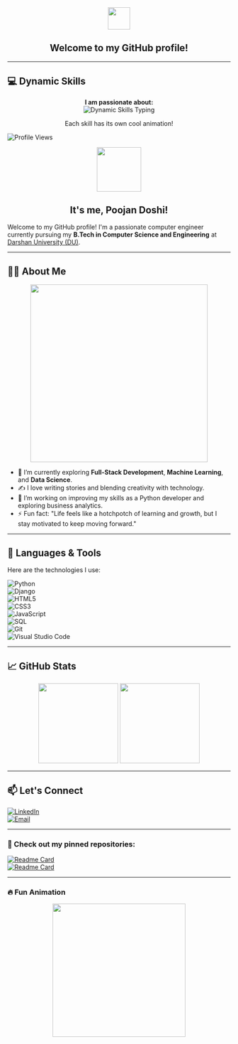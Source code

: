  
<div align="center">
  <img src="https://media.giphy.com/media/hvRJCLFzcasrR4ia7z/giphy.gif" width="50">  
  <h2>Welcome to my GitHub profile!</h2>  
</div>  

---  
## 💻 Dynamic Skills  
<div align="center">
  <p>  
    <b>I am passionate about:</b>  
    <br>  
    <img src="https://readme-typing-svg.herokuapp.com?font=Roboto&color=%23FF5733&size=24&center=true&vCenter=true&lines=Full-Stack+Development;Machine+Learning;Data+Analytics;Story+Writing" alt="Dynamic Skills Typing" />  
  </p>  
  <p>Each skill has its own cool animation!</p>  
</div>  


![Profile Views](https://komarev.com/ghpvc/?username=your-github-username&style=flat-square&color=blue)  

<div align="center">
  <img src="https://media.giphy.com/media/xT9IgzoKnwFNmISR8I/giphy.gif" width="100"/>  
  <h2>It's me, Poojan Doshi!</h2>  
</div>  

Welcome to my GitHub profile! I'm a passionate computer engineer currently pursuing my **B.Tech in Computer Science and Engineering** at [Darshan University (DU)](https://www.darshan.ac.in/).  

---

## 👨‍💻 About Me  
<div align="center">
  <img src="https://media.giphy.com/media/qgQUggAC3Pfv687qPC/giphy.gif" width="400"/>  
</div>  

- 🌱 I’m currently exploring **Full-Stack Development**, **Machine Learning**, and **Data Science**.  
- ✍️ I love writing stories and blending creativity with technology.  
- 🔭 I’m working on improving my skills as a Python developer and exploring business analytics.  
- ⚡ Fun fact: "Life feels like a hotchpotch of learning and growth, but I stay motivated to keep moving forward."  

---

## 🚀 Languages & Tools  
Here are the technologies I use:  

![Python](https://img.shields.io/badge/Python-3776AB?style=for-the-badge&logo=python&logoColor=white)  
![Django](https://img.shields.io/badge/Django-092E20?style=for-the-badge&logo=django&logoColor=white)  
![HTML5](https://img.shields.io/badge/HTML5-E34F26?style=for-the-badge&logo=html5&logoColor=white)  
![CSS3](https://img.shields.io/badge/CSS3-1572B6?style=for-the-badge&logo=css3&logoColor=white)  
![JavaScript](https://img.shields.io/badge/JavaScript-F7DF1E?style=for-the-badge&logo=javascript&logoColor=black)  
![SQL](https://img.shields.io/badge/SQL-4479A1?style=for-the-badge&logo=postgresql&logoColor=white)  
![Git](https://img.shields.io/badge/Git-F05032?style=for-the-badge&logo=git&logoColor=white)  
![Visual Studio Code](https://img.shields.io/badge/VS%20Code-0078D4?style=for-the-badge&logo=visual-studio-code&logoColor=white)  

---

## 📈 GitHub Stats  

<div align="center">  
  <img height="180em" src="https://github-readme-stats.vercel.app/api?username=your-github-username&show_icons=true&hide_border=true&count_private=true&theme=radical"/>  
  <img height="180em" src="https://github-readme-streak-stats.herokuapp.com/?user=your-github-username&hide_border=true&theme=radical"/>  
</div>  

---

## 📫 Let's Connect  
[![LinkedIn](https://img.shields.io/badge/-LinkedIn-blue?style=flat-square&logo=LinkedIn&logoColor=white)](https://www.linkedin.com/in/poojan-doshi-83a027283)  
[![Email](https://img.shields.io/badge/-Email-D14836?style=flat-square&logo=Gmail&logoColor=white)](mailto:poojandoshi.linkdin@gmail.com)  

---

### 🌟 Check out my pinned repositories:  
[![Readme Card](https://github-readme-stats.vercel.app/api/pin/?username=your-github-username&repo=repository-name&theme=radical)](https://github.com/your-github-username/repository-name)  
[![Readme Card](https://github-readme-stats.vercel.app/api/pin/?username=your-github-username&repo=another-repository-name&theme=radical)](https://github.com/your-github-username/another-repository-name)  

---

### 🔥 Fun Animation  
<div align="center">  
  <img src="https://media.giphy.com/media/13HgwGsXF0aiGY/giphy.gif" width="300"/>  
</div>